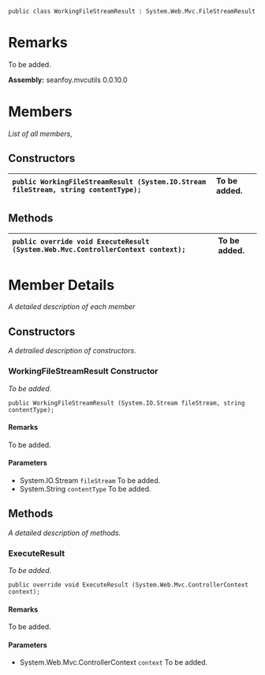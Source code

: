 
```
public class WorkingFileStreamResult : System.Web.Mvc.FileStreamResult
```

# Remarks #
To be added.

**Assembly:** seanfoy.mvcutils 0.0.10.0

# Members #
_List of all members,_

## Constructors ##
| `public WorkingFileStreamResult (System.IO.Stream fileStream, string contentType);`  | To be added. |
|:-------------------------------------------------------------------------------------|:-------------|

## Methods ##
| `public override void ExecuteResult (System.Web.Mvc.ControllerContext context);`  | To be added. |
|:----------------------------------------------------------------------------------|:-------------|


# Member Details #
_A detailed description of each member_

## Constructors ##
_A detrailed description of constructors._

### WorkingFileStreamResult Constructor ###
_To be added._
```
public WorkingFileStreamResult (System.IO.Stream fileStream, string contentType);
```

#### Remarks ####
To be added.

#### Parameters ####
  * System.IO.Stream `fileStream`  To be added.
  * System.String `contentType`  To be added.

## Methods ##
_A detailed description of methods._

### ExecuteResult ###
_To be added._
```
public override void ExecuteResult (System.Web.Mvc.ControllerContext context);
```
#### Remarks ####
To be added.

#### Parameters ####
  * System.Web.Mvc.ControllerContext `context`  To be added.